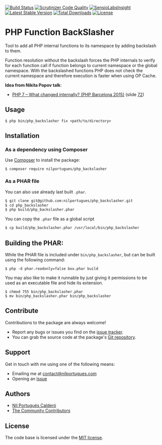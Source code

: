 [![Build Status](https://travis-ci.org/nilportugues/php_backslasher.svg)](https://travis-ci.org/nilportugues/php_backslasher)
[![Scrutinizer Code Quality](https://scrutinizer-ci.com/g/nilportugues/php_backslasher/badges/quality-score.png?b=master)](https://scrutinizer-ci.com/g/nilportugues/php_backslasher/?branch=master) [![SensioLabsInsight](https://insight.sensiolabs.com/projects/809a5ba0-e7a0-4d05-8533-e94fa0bd8b9a/mini.png)](https://insight.sensiolabs.com/projects/809a5ba0-e7a0-4d05-8533-e94fa0bd8b9a) [![Latest Stable Version](https://poser.pugx.org/nilportugues/php_backslasher/v/stable)](https://packagist.org/packages/nilportugues/php_backslasher) [![Total Downloads](https://poser.pugx.org/nilportugues/php_backslasher/downloads)](https://packagist.org/packages/nilportugues/php_backslasher) [![License](https://poser.pugx.org/nilportugues/php_backslasher/license)](https://packagist.org/packages/nilportugues/php_backslasher)

# PHP Function BackSlasher

Tool to add all PHP internal functions to its namespace by adding backslash to them.

Function resolution without the backslash forces the PHP internals to verify for each function call if function belongs to current namespace or the global namespace. With the backslashed functions PHP does not check the current namespace and therefore execution is faster when using OP Cache.

**Idea from Nikita Popov talk**: 
- [PHP 7 – What changed internally? (PHP Barcelona 2015)](http://www.slideshare.net/nikita_ppv/php-7-what-changed-internally-php-barcelona-2015) (slide [72](http://image.slidesharecdn.com/php7internals-151101105627-lva1-app6891/95/php-7-what-changed-internally-php-barcelona-2015-72-638.jpg?cb=1446375542))

## Usage

```
$ php bin/php_backslasher fix <path/to/directory>
```


## Installation

### As a dependency using Composer
Use [Composer](https://getcomposer.org) to install the package:

```
$ composer require nilportugues/php_backslasher
```

### As a PHAR file

You can also use already last built `.phar`.

``` bash
$ git clone git@github.com:nilportugues/php_backslasher.git
$ cd php_backslasher
$ php build/php_backslasher.phar
```

You can copy the `.phar` file as a global script

``` bash
$ cp build/php_backslasher.phar /usr/local/bin/php_backslasher
```


## Building the PHAR:

While the PHAR file is included under `bin/php_backslasher`, but can be built using the following command:

```
$ php -d phar.readonly=false box.phar build
```

You may also like to make it runnable by just giving it permissions to be used as an executable file and hide its extension.

```
$ chmod 755 bin/php_backslasher.phar 
$ mv bin/php_backslasher.phar bin/php_backslasher
```



## Contribute

Contributions to the package are always welcome!

* Report any bugs or issues you find on the [issue tracker](https://github.com/nilportugues/php_backslasher/issues/new).
* You can grab the source code at the package's [Git repository](https://github.com/nilportugues/php_backslasher).



## Support

Get in touch with me using one of the following means:

 - Emailing me at <contact@nilportugues.com>
 - Opening an [Issue](https://github.com/nilportugues/php_backslasher/issues/new)



## Authors

* [Nil Portugués Calderó](http://nilportugues.com)
* [The Community Contributors](https://github.com/nilportugues/php_backslasher/graphs/contributors)


## License
The code base is licensed under the [MIT license](LICENSE).
